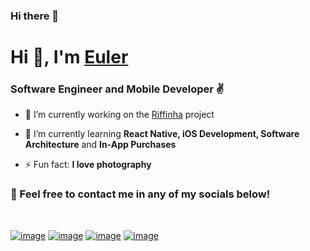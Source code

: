 ### Hi there 👋

# Hi 👋, I'm [Euler](https://euleralvarenga.com)
### Software Engineer and Mobile Developer ✌️

- 🔭 I’m currently working on the [Riffinha](https://github.com/alvarengaEuler/next-rifinha-saas) project

- 🧠 I’m currently learning **React Native, iOS Development, Software Architecture** and **In-App Purchases**

- ⚡ Fun fact: **I love photography**

### 🤝 Feel free to contact me in any of my socials below!
<br>

[![image](https://img.shields.io/badge/LinkedIn-0077B5?style=for-the-badge&logo=linkedin&logoColor=white)](https://www.linkedin.com/in/euler-alvarenga-b9704467/)
[![image](https://img.shields.io/badge/Twitter-1DA1F2?style=for-the-badge&logo=twitter&logoColor=white)](https://www.twitter.com/rithienroll/)
[![image](https://img.shields.io/badge/YouTube-FF0000?style=for-the-badge&logo=youtube&logoColor=white)](https://www.youtube.com/channel/UC1b-RArzc279DgYMw7ZW02w)
[![image](https://img.shields.io/badge/Gmail-D14836?style=for-the-badge&logo=gmail&logoColor=white)](mailto:contato@euleralvarenga.com)


<!--
**Rithie/rithie** is a ✨ _special_ ✨ repository because its `README.md` (this file) appears on your GitHub profile.

Here are some ideas to get you started:

- 🔭 I’m currently working on ...
- 🌱 I’m currently learning ...
- 👯 I’m looking to collaborate on ...
- 🤔 I’m looking for help with ...
- 💬 Ask me about ...
- 📫 How to reach me: ...
- 😄 Pronouns: ...
- ⚡ Fun fact: ...
-->
